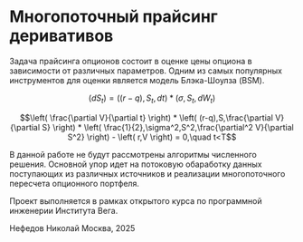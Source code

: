 # Многопоточный прайсинг деривативов

Задача прайсинга опционов состоит в оценке цены опциона
в зависимости от различных параметров. Одним из самых популярных инструментов
для оценки является модель Блэка-Шоулза (BSM).

$$\left( dS_t \right) = \left( (r - q),S_t,dt \right) * \left( \sigma,S_t,dW_t \right)$$

$$\left( \frac{\partial V}{\partial t} \right) * \left( (r-q),S,\frac{\partial V}{\partial S} \right) * \left( \frac{1}{2},\sigma^2,S^2,\frac{\partial^2 V}{\partial S^2} \right) - \left( r,V \right) = 0,\quad t<T$$

В данной работе не будут рассмотрены алгоритмы численного решения. Основной упор идет на
потоковую обаработку данных поступающих из различных источников и реализации многопоточного пересчета
опционного портфеля.

Проект выполняется в рамках открытого курса по программной инженерии Института Вега.

Нефедов Николай
Москва, 2025